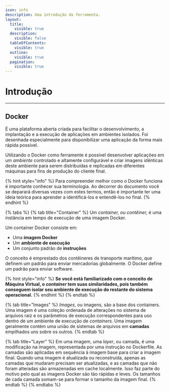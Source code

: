 ```yaml
---
icon: info
description: Uma introdução da ferramenta.
layout:
  title:
    visible: true
  description:
    visible: false
  tableOfContents:
    visible: true
  outline:
    visible: true
  pagination:
    visible: true
---
```


# Introdução

***

## Docker

É uma plataforma aberta criada para facilitar o desenvolvimento, a implantação e a execução de aplicações em ambientes isolados. Foi desenhada especialmente para disponibilizar uma aplicação da forma mais rápida possível.

Utilizando o Docker como ferramente é possível desenvolver aplicações em um _ambiente_ controlado e altamente configurável e criar imagens idênticas deste ambiente para serem distribuídas e replicadas em diferentes máquinas para fins de produção do cliente final.

{% hint style="info" %}
Para compreender melhor como o Docker funciona é importante conhecer sua terminologia. Ao decorrer do documento você se deparará diversas vezes com estes termos, então é importante ter uma ideia teórica para aprender a identificá-los e entendê-los no final.
{% endhint %}

{% tabs %}
{% tab title="Container" %}
Um _container, ou contêiner,_ é uma instância em tempo de execução de uma imagem Docker.

Um container Docker consiste em:

* Uma **imagem Docker**
* Um **ambiente de execução**
* Um conjunto padrão de **instruções**

O conceito é emprestado dos contêineres de transporte marítimo, que definem um padrão para enviar mercadorias globalmente. O Docker define um padrão para enviar software.

{% hint style="info" %}
**Se você está familiarizado com o conceito de Máquina Virtual, o **_**container**_** tem suas similaridades, pois também conseguem isolar seu ambiente de execução do restante do sistema operacional.**
{% endhint %}
{% endtab %}

{% tab title="Images" %}
_Images_, ou imagens, são a base dos containers. Uma imagem é uma coleção ordenada de alterações no sistema de arquivos raiz e os parâmetros de execução correspondentes para uso dentro de um ambiente de execução de _containers_. Uma imagem geralmente contém uma união de sistemas de arquivos em **camadas** empilhados uns sobre os outros.
{% endtab %}

{% tab title="Layer" %}
Em uma imagem, uma _layer_, ou camada, é uma modificação na imagem, representada por uma instrução no Dockerfile. As camadas são aplicadas em sequência à imagem base para criar a imagem final. Quando uma imagem é atualizada ou reconstruída, apenas as camadas que mudaram precisam ser atualizadas, e as camadas que não foram alteradas são armazenadas em cache localmente. Isso faz parte do motivo pelo qual as imagens Docker são tão rápidas e leves. Os tamanhos de cada camada somam-se para formar o tamanho da imagem final.
{% endtab %}
{% endtabs %}

